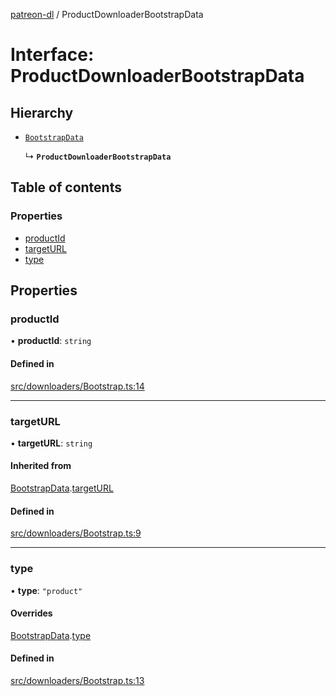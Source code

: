 [patreon-dl](../README.md) / ProductDownloaderBootstrapData

# Interface: ProductDownloaderBootstrapData

## Hierarchy

- [`BootstrapData`](BootstrapData.md)

  ↳ **`ProductDownloaderBootstrapData`**

## Table of contents

### Properties

- [productId](ProductDownloaderBootstrapData.md#productid)
- [targetURL](ProductDownloaderBootstrapData.md#targeturl)
- [type](ProductDownloaderBootstrapData.md#type)

## Properties

### productId

• **productId**: `string`

#### Defined in

[src/downloaders/Bootstrap.ts:14](https://github.com/patrickkfkan/patreon-dl/blob/d381b32/src/downloaders/Bootstrap.ts#L14)

___

### targetURL

• **targetURL**: `string`

#### Inherited from

[BootstrapData](BootstrapData.md).[targetURL](BootstrapData.md#targeturl)

#### Defined in

[src/downloaders/Bootstrap.ts:9](https://github.com/patrickkfkan/patreon-dl/blob/d381b32/src/downloaders/Bootstrap.ts#L9)

___

### type

• **type**: ``"product"``

#### Overrides

[BootstrapData](BootstrapData.md).[type](BootstrapData.md#type)

#### Defined in

[src/downloaders/Bootstrap.ts:13](https://github.com/patrickkfkan/patreon-dl/blob/d381b32/src/downloaders/Bootstrap.ts#L13)
